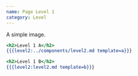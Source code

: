 ```yaml
---
name: Page Level 1
category: Level
---
```


A simple image.

```levela.html
<h2>Level 1 A</h2>
{{{level2:../components/level2.md template=a}}}
```

```levelb.html
<h2>Level 1 B</h2>
{{{level2:level2.md template=b}}}
```
